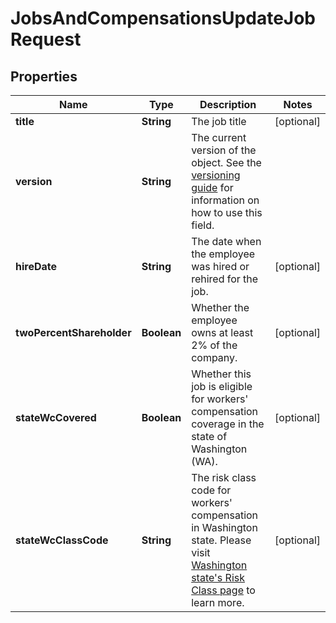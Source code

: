 

# JobsAndCompensationsUpdateJobRequest



## Properties

| Name | Type | Description | Notes |
|------------ | ------------- | ------------- | -------------|
|**title** | **String** | The job title |  [optional] |
|**version** | **String** | The current version of the object. See the [versioning guide](https://docs.gusto.com/embedded-payroll/docs/versioning#object-layer) for information on how to use this field. |  |
|**hireDate** | **String** | The date when the employee was hired or rehired for the job. |  [optional] |
|**twoPercentShareholder** | **Boolean** | Whether the employee owns at least 2% of the company. |  [optional] |
|**stateWcCovered** | **Boolean** | Whether this job is eligible for workers&#39; compensation coverage in the state of Washington (WA). |  [optional] |
|**stateWcClassCode** | **String** | The risk class code for workers&#39; compensation in Washington state. Please visit [Washington state&#39;s Risk Class page](https://www.lni.wa.gov/insurance/rates-risk-classes/risk-classes-for-workers-compensation/risk-class-lookup#/) to learn more. |  [optional] |



